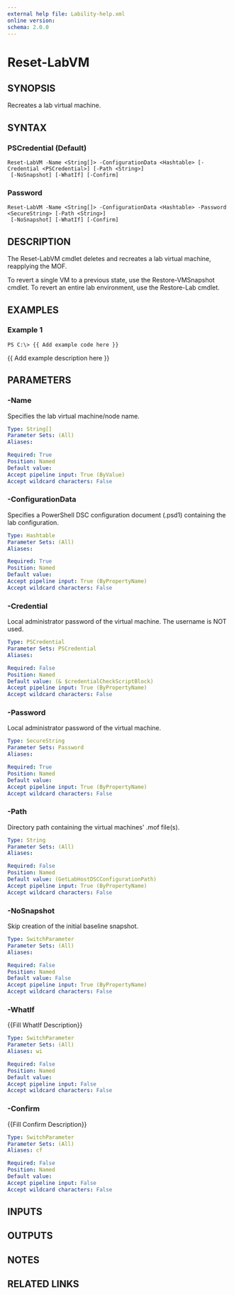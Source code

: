 ```yaml
---
external help file: Lability-help.xml
online version: 
schema: 2.0.0
---
```


# Reset-LabVM
## SYNOPSIS
Recreates a lab virtual machine.

## SYNTAX

### PSCredential (Default)
```
Reset-LabVM -Name <String[]> -ConfigurationData <Hashtable> [-Credential <PSCredential>] [-Path <String>]
 [-NoSnapshot] [-WhatIf] [-Confirm]
```

### Password
```
Reset-LabVM -Name <String[]> -ConfigurationData <Hashtable> -Password <SecureString> [-Path <String>]
 [-NoSnapshot] [-WhatIf] [-Confirm]
```

## DESCRIPTION
The Reset-LabVM cmdlet deletes and recreates a lab virtual machine, reapplying the MOF.

To revert a single VM to a previous state, use the Restore-VMSnapshot cmdlet.
To revert an entire lab environment, use the Restore-Lab cmdlet.

## EXAMPLES

### Example 1
```
PS C:\> {{ Add example code here }}
```

{{ Add example description here }}

## PARAMETERS

### -Name
Specifies the lab virtual machine/node name.

```yaml
Type: String[]
Parameter Sets: (All)
Aliases: 

Required: True
Position: Named
Default value: 
Accept pipeline input: True (ByValue)
Accept wildcard characters: False
```

### -ConfigurationData
Specifies a PowerShell DSC configuration document (.psd1) containing the lab configuration.

```yaml
Type: Hashtable
Parameter Sets: (All)
Aliases: 

Required: True
Position: Named
Default value: 
Accept pipeline input: True (ByPropertyName)
Accept wildcard characters: False
```

### -Credential
Local administrator password of the virtual machine.
The username is NOT used.

```yaml
Type: PSCredential
Parameter Sets: PSCredential
Aliases: 

Required: False
Position: Named
Default value: (& $credentialCheckScriptBlock)
Accept pipeline input: True (ByPropertyName)
Accept wildcard characters: False
```

### -Password
Local administrator password of the virtual machine.

```yaml
Type: SecureString
Parameter Sets: Password
Aliases: 

Required: True
Position: Named
Default value: 
Accept pipeline input: True (ByPropertyName)
Accept wildcard characters: False
```

### -Path
Directory path containing the virtual machines' .mof file(s).

```yaml
Type: String
Parameter Sets: (All)
Aliases: 

Required: False
Position: Named
Default value: (GetLabHostDSCConfigurationPath)
Accept pipeline input: True (ByPropertyName)
Accept wildcard characters: False
```

### -NoSnapshot
Skip creation of the initial baseline snapshot.

```yaml
Type: SwitchParameter
Parameter Sets: (All)
Aliases: 

Required: False
Position: Named
Default value: False
Accept pipeline input: True (ByPropertyName)
Accept wildcard characters: False
```

### -WhatIf
{{Fill WhatIf Description}}

```yaml
Type: SwitchParameter
Parameter Sets: (All)
Aliases: wi

Required: False
Position: Named
Default value: 
Accept pipeline input: False
Accept wildcard characters: False
```

### -Confirm
{{Fill Confirm Description}}

```yaml
Type: SwitchParameter
Parameter Sets: (All)
Aliases: cf

Required: False
Position: Named
Default value: 
Accept pipeline input: False
Accept wildcard characters: False
```

## INPUTS

## OUTPUTS

## NOTES

## RELATED LINKS

